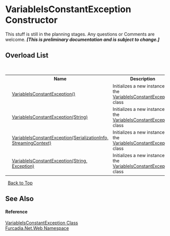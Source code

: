 # VariableIsConstantException Constructor 
This stuff is still in the planning stages. Any questions or Comments are welcome. _**\[This is preliminary documentation and is subject to change.\]**_


## Overload List
&nbsp;<table><tr><th></th><th>Name</th><th>Description</th></tr><tr><td>![Public method](media/pubmethod.gif "Public method")</td><td><a href="M_Furcadia_Net_Web_VariableIsConstantException__ctor">VariableIsConstantException()</a></td><td>
Initializes a new instance of the <a href="T_Furcadia_Net_Web_VariableIsConstantException">VariableIsConstantException</a> class</td></tr><tr><td>![Public method](media/pubmethod.gif "Public method")</td><td><a href="M_Furcadia_Net_Web_VariableIsConstantException__ctor_2">VariableIsConstantException(String)</a></td><td>
Initializes a new instance of the <a href="T_Furcadia_Net_Web_VariableIsConstantException">VariableIsConstantException</a> class</td></tr><tr><td>![Protected method](media/protmethod.gif "Protected method")</td><td><a href="M_Furcadia_Net_Web_VariableIsConstantException__ctor_1">VariableIsConstantException(SerializationInfo, StreamingContext)</a></td><td>
Initializes a new instance of the <a href="T_Furcadia_Net_Web_VariableIsConstantException">VariableIsConstantException</a> class</td></tr><tr><td>![Public method](media/pubmethod.gif "Public method")</td><td><a href="M_Furcadia_Net_Web_VariableIsConstantException__ctor_3">VariableIsConstantException(String, Exception)</a></td><td>
Initializes a new instance of the <a href="T_Furcadia_Net_Web_VariableIsConstantException">VariableIsConstantException</a> class</td></tr></table>&nbsp;
<a href="#variableisconstantexception-constructor">Back to Top</a>

## See Also


#### Reference
<a href="T_Furcadia_Net_Web_VariableIsConstantException">VariableIsConstantException Class</a><br /><a href="N_Furcadia_Net_Web">Furcadia.Net.Web Namespace</a><br />
